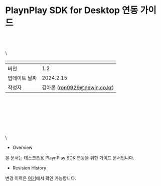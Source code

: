 # PlaynPlay SDK for Desktop 연동 가이드

\
\
\
\

| <!-- -->    | <!-- --> |
|-------------|----------|
| 버전     | 1.2    |
| 업데이트 날짜 | 2024.2.15. |
| 작성자     | 김아론 (ron0929@newin.co.kr) |

\
\
\
\
\
\
\
\
* Overview

본 문서는 데스크톱용 PlaynPlay SDK 연동을 위한 가이드 문서입니다.

* Revision History

변경 이력은 [여기](./revision_history/home.md)에서 확인 가능합니다.